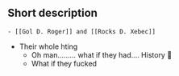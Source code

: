 ## Short description
	- [[Gol D. Roger]] and [[Rocks D. Xebec]]
- Their whole hting
	- Oh man……… what if they had…. History 👀
	- What if they fucked